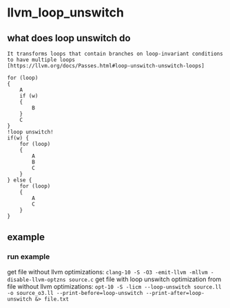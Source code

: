 # llvm_loop_unswitch

## what does loop unswitch do

```
It transforms loops that contain branches on loop-invariant conditions
to have multiple loops
[https://llvm.org/docs/Passes.html#loop-unswitch-unswitch-loops]

for (loop)
{
    A
    if (w)
    {
        B
    }
    C
}
!loop unswitch!
if(w) {
    for (loop)
    {
        A
        B
        C
    }
} else {
    for (loop)
    {
        A
        C
    }
}
```

## example

### run example
get file without llvm optimizations:
`clang-10 -S -O3 -emit-llvm -mllvm -disable-llvm-optzns source.c`
get file with loop unswitch optimization from file without llvm optimizations:
`opt-10 -S -licm --loop-unswitch source.ll -o source_o3.ll --print-before=loop-unswitch --print-after=loop-unswitch &> file.txt`